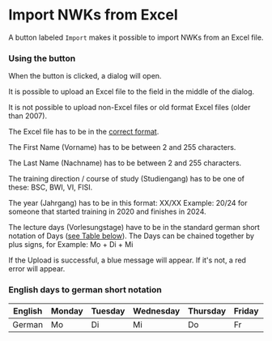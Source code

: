 # Import NWKs from Excel

A button labeled `Import` makes it possible to import NWKs from an Excel file.

### Using the button

When the button is clicked, a dialog will open.

It is possible to upload an Excel file to the field in the middle of the dialog.

It is not possible to upload non-Excel files or old format Excel files (older than 2007).

The Excel file has to be in the <a download="Import_Standart.xlsx" href="assets/Import_Standart.xlsx">correct format</a>.

The First Name (Vorname) has to be between 2 and 255 characters.

The Last Name (Nachname) has to be between 2 and 255 characters.

The training direction / course of study (Studiengang) has to be one of these: BSC, BWI, VI, FISI.

The year (Jahrgang) has to be in this format: XX/XX Example: 20/24 for someone that started training in 2020 and finishes in 2024.

The lecture days (Vorlesungstage) have to be in the standard german short notation of Days ([see Table below](#english-days-to-german-short-notation)). 
The Days can be chained together by plus signs, for Example: Mo + Di + Mi

If the Upload is successful, a blue message will appear. If it's not, a red error will appear.

### English days to german short notation
| English | Monday | Tuesday | Wednesday | Thursday | Friday | Saturday |
|---------|--------|---------|-----------|----------|--------|----------|
| German  | Mo     | Di      | Mi        | Do       | Fr     | Sa       |